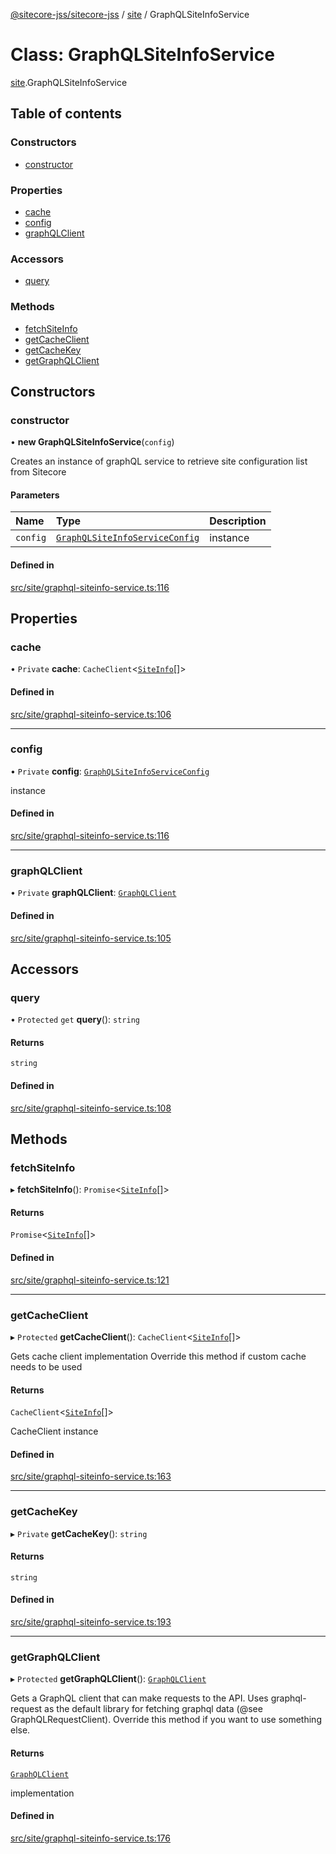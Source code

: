 [@sitecore-jss/sitecore-jss](../README.md) / [site](../modules/site.md) / GraphQLSiteInfoService

# Class: GraphQLSiteInfoService

[site](../modules/site.md).GraphQLSiteInfoService

## Table of contents

### Constructors

- [constructor](site.GraphQLSiteInfoService.md#constructor)

### Properties

- [cache](site.GraphQLSiteInfoService.md#cache)
- [config](site.GraphQLSiteInfoService.md#config)
- [graphQLClient](site.GraphQLSiteInfoService.md#graphqlclient)

### Accessors

- [query](site.GraphQLSiteInfoService.md#query)

### Methods

- [fetchSiteInfo](site.GraphQLSiteInfoService.md#fetchsiteinfo)
- [getCacheClient](site.GraphQLSiteInfoService.md#getcacheclient)
- [getCacheKey](site.GraphQLSiteInfoService.md#getcachekey)
- [getGraphQLClient](site.GraphQLSiteInfoService.md#getgraphqlclient)

## Constructors

### constructor

• **new GraphQLSiteInfoService**(`config`)

Creates an instance of graphQL service to retrieve site configuration list from Sitecore

#### Parameters

| Name | Type | Description |
| :------ | :------ | :------ |
| `config` | [`GraphQLSiteInfoServiceConfig`](../modules/site.md#graphqlsiteinfoserviceconfig) | instance |

#### Defined in

[src/site/graphql-siteinfo-service.ts:116](https://github.com/Sitecore/jss/blob/2b25de65e/packages/sitecore-jss/src/site/graphql-siteinfo-service.ts#L116)

## Properties

### cache

• `Private` **cache**: `CacheClient`<[`SiteInfo`](../modules/site.md#siteinfo)[]\>

#### Defined in

[src/site/graphql-siteinfo-service.ts:106](https://github.com/Sitecore/jss/blob/2b25de65e/packages/sitecore-jss/src/site/graphql-siteinfo-service.ts#L106)

___

### config

• `Private` **config**: [`GraphQLSiteInfoServiceConfig`](../modules/site.md#graphqlsiteinfoserviceconfig)

instance

#### Defined in

[src/site/graphql-siteinfo-service.ts:116](https://github.com/Sitecore/jss/blob/2b25de65e/packages/sitecore-jss/src/site/graphql-siteinfo-service.ts#L116)

___

### graphQLClient

• `Private` **graphQLClient**: [`GraphQLClient`](../interfaces/index.GraphQLClient.md)

#### Defined in

[src/site/graphql-siteinfo-service.ts:105](https://github.com/Sitecore/jss/blob/2b25de65e/packages/sitecore-jss/src/site/graphql-siteinfo-service.ts#L105)

## Accessors

### query

• `Protected` `get` **query**(): `string`

#### Returns

`string`

#### Defined in

[src/site/graphql-siteinfo-service.ts:108](https://github.com/Sitecore/jss/blob/2b25de65e/packages/sitecore-jss/src/site/graphql-siteinfo-service.ts#L108)

## Methods

### fetchSiteInfo

▸ **fetchSiteInfo**(): `Promise`<[`SiteInfo`](../modules/site.md#siteinfo)[]\>

#### Returns

`Promise`<[`SiteInfo`](../modules/site.md#siteinfo)[]\>

#### Defined in

[src/site/graphql-siteinfo-service.ts:121](https://github.com/Sitecore/jss/blob/2b25de65e/packages/sitecore-jss/src/site/graphql-siteinfo-service.ts#L121)

___

### getCacheClient

▸ `Protected` **getCacheClient**(): `CacheClient`<[`SiteInfo`](../modules/site.md#siteinfo)[]\>

Gets cache client implementation
Override this method if custom cache needs to be used

#### Returns

`CacheClient`<[`SiteInfo`](../modules/site.md#siteinfo)[]\>

CacheClient instance

#### Defined in

[src/site/graphql-siteinfo-service.ts:163](https://github.com/Sitecore/jss/blob/2b25de65e/packages/sitecore-jss/src/site/graphql-siteinfo-service.ts#L163)

___

### getCacheKey

▸ `Private` **getCacheKey**(): `string`

#### Returns

`string`

#### Defined in

[src/site/graphql-siteinfo-service.ts:193](https://github.com/Sitecore/jss/blob/2b25de65e/packages/sitecore-jss/src/site/graphql-siteinfo-service.ts#L193)

___

### getGraphQLClient

▸ `Protected` **getGraphQLClient**(): [`GraphQLClient`](../interfaces/index.GraphQLClient.md)

Gets a GraphQL client that can make requests to the API. Uses graphql-request as the default
library for fetching graphql data (@see GraphQLRequestClient). Override this method if you
want to use something else.

#### Returns

[`GraphQLClient`](../interfaces/index.GraphQLClient.md)

implementation

#### Defined in

[src/site/graphql-siteinfo-service.ts:176](https://github.com/Sitecore/jss/blob/2b25de65e/packages/sitecore-jss/src/site/graphql-siteinfo-service.ts#L176)
